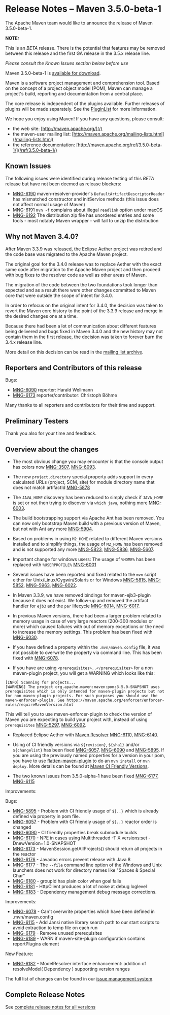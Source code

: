 <!--
 Licensed to the Apache Software Foundation (ASF) under one
 or more contributor license agreements.  See the NOTICE file
 distributed with this work for additional information
 regarding copyright ownership.  The ASF licenses this file
 to you under the Apache License, Version 2.0 (the
 "License"); you may not use this file except in compliance
 with the License.  You may obtain a copy of the License at

   http://www.apache.org/licenses/LICENSE-2.0

 Unless required by applicable law or agreed to in writing,
 software distributed under the License is distributed on an
 "AS IS" BASIS, WITHOUT WARRANTIES OR CONDITIONS OF ANY
 KIND, either express or implied.  See the License for the
 specific language governing permissions and limitations
 under the License.

 NOTE: For help with the syntax of this file, see:
 http://maven.apache.org/doxia/references/apt-format.html
-->

# Release Notes &#x2013; Maven 3.5.0-beta-1

The Apache Maven team would like to announce the release of Maven 3.5.0-beta-1.

<div class="alert alert-error" role="alert">
<p><b>NOTE:</b></p>
<p>This is an <i>BETA</i> release. There is the potential that features may be removed between this release and the first GA release in the 3.5.x release line.</p>
<p><i>Please consult the Known Issues section below before use</i></p>
</div>

Maven 3.5.0-beta-1 is [available for download][0].

Maven is a software project management and comprehension tool. Based on the concept of a project object model
(POM), Maven can manage a project's build, reporting and documentation from a central place.

The core release is independent of the plugins available. Further releases of plugins will be made separately.
See the [PluginList][1] for more information.

We hope you enjoy using Maven! If you have any questions, please consult:

- the web site: [http://maven.apache.org/](/)
- the maven-user mailing list: [http://maven.apache.org/mailing-lists.html](/mailing-lists.html)
- the reference documentation: [http://maven.apache.org/ref/3.5.0-beta-1/](/ref/3.5.0-beta-1/)

## Known Issues

The following issues were identified during release testing of this _BETA_ release but have not been deemed as release
blockers:

* [MNG-6190] maven-resolver-provider's `DefaultArtifactDescriptorReader` has mismatched constructor and initService
  methods (this issue does not affect normal usage of Maven)
* [MNG-6191] `mvn -f` complains about illegal `readlink` option under macOS
* [MNG-6192] The distribution zip file has unordered entries and some tools - most notably Maven wrapper - will fail to
  unzip the distribution

## Why not Maven 3.4.0?

After Maven 3.3.9 was released, the Eclipse Aether project was retired and the code base was migrated to the Apache
Maven project.

The original goal for the 3.4.0 release was to replace Aether with the exact same code after migration to the Apache
Maven project and then proceed with bug fixes to the resolver code as well as other areas of Maven.

The migration of the code between the two foundations took longer than expected and as a result there were other changes
committed to Maven core that were outside the scope of intent for 3.4.0.

In order to refocus on the original intent for 3.4.0, the decision was taken to revert the Maven core history to the
point of the 3.3.9 release and merge in the desired changes one at a time.

Because there had been a lot of communication about different features being delivered and bugs fixed in Maven 3.4.0 and
the new history may not contain them in the first release, the decision was taken to forever burn the 3.4.x release
line.

More detail on this decision can be read in
the [mailing list archive](http://www.mail-archive.com/dev@maven.apache.org/msg112103.html).

## Reporters and Contributors of this release

Bugs:

* [MNG-6090] reporter: Harald Wellmann
* [MNG-6173] reporter/contributor: Christoph Böhme

Many thanks to all reporters and contributors for their time and support.

## Preliminary Testers

Thank you also for your time and feedback.

## Overview about the changes

* The most obvious change you may encounter is that the console output
  has colors now [MNG-3507], [MNG-6093].

* The new `project.directory` special property adds support in every calculated URLs (project, SCM, site)
  for module directory name that does not match artifactId [MNG-5878]

* The `JAVA_HOME` discovery has been reduced to simply check if `JAVA_HOME` is set
  or not then trying to discover via `which java`, nothing more [MNG-6003].

* The build bootstrapping support via Apache Ant has been removed. You can now only bootstrap Maven
  build with a previous version of Maven, but not with Ant any more [MNG-5904].

* Based on problems in using `M2_HOME` related to different Maven versions installed and
  to simplify things, the usage of `M2_HOME` has been removed and is not
  supported any more [MNG-5823], [MNG-5836], [MNG-5607].

* Important change for windows users: The usage of `%HOME%` has been replaced
  with `%USERPROFILE%` [MNG-6001]

* Several issues have been reported and fixed related to the `mvn` script either
  for Unix/Linux/Cygwin/Solaris or for Windows
  [MNG-5815], [MNG-5852], [MNG-5963], [MNG-6022].

* In Maven 3.3.9, we have removed bindings for maven-ejb3-plugin because it
  does not exist. We follow-up and removed the artifact handler for `ejb3`
  and the `par` lifecycle [MNG-6014], [MNG-6017].

* In previous Maven versions, there had been a larger problem related to
  memory usage in case of very large reactors (200-300 modules or more)
  which caused failures with out of memory exceptions or the need to increase
  the memory settings. This problem has been fixed with [MNG-6030].

* If you have defined a property within the `.mvn/maven.config` file,
  it was not possible to overwrite the property via command line.
  This has been fixed with [MNG-6078][MNG-6078].

* If you have are using `<prerequisites>..</prerequisites>` for a non
  maven-plugin project, you will get a WARNING which looks like this:

```
[INFO] Scanning for projects...
[WARNING] The project org.apache.maven:maven:pom:3.5.0-SNAPSHOT uses prerequisites which is only intended for maven-plugin projects but not for non maven-plugin projects. For such purposes you should use the maven-enforcer-plugin. See https://maven.apache.org/enforcer/enforcer-rules/requireMavenVersion.html
```

This will tell you to use maven-enforcer-plugin to check the version of Maven
you are expecting to build your project with, instead of using `prerequisites`
[MNG-5297], [MNG-6092].

* Replaced Eclipse Aether with [Maven Resolver][maven-resolver]
  [MNG-6110], [MNG-6140].

* Using of CI friendly versions via `${revision}`, `${sha1}` and/or `${changelist}`
  has been fixed [MNG-6057], [MNG-6090] and [MNG-5895]. If you are using the previously named properties for a version
  in your pom, you have to use [flatten-maven-plugin] to do an `mvn install` or `mvn deploy`. More details can be found
  at [Maven CI Friendly Versions](/guides/mini/guide-maven-ci-friendly.html).

* The two known issues from 3.5.0-alpha-1 have been fixed [MNG-6177], [MNG-6115]

Improvements:

Bugs:

* [MNG-5895] - Problem with CI friendly usage of `${..}` which is already defined via property in pom file.
* [MNG-6057] - Problem with CI friendly usage of `${..}` reactor order is changed
* [MNG-6090] - CI friendly properties break submodule builds
* [MNG-6170] - NPE in cases using Multithreaded -T X versions:set -DnewVersion=1.0-SNAPSHOT
* [MNG-6173] - MavenSession.getAllProjects() should return all projects in the reactor
* [MNG-6176] - Javadoc errors prevent release with Java 8
* [MNG-6177] - The `--file` command line option of the Windows and Unix launchers does not work for directory names like
  "Spaces & Special Char"
* [MNG-6180] - groupId has plain color when goal fails
* [MNG-6181] - HttpClient produces a lot of noise at debug loglevel
* [MNG-6183] - Dependency management debug message corrections.

Improvements:

* [MNG-6078] - Can't overwrite properties which have been defined in .mvn/maven.config
* [MNG-6115] - Add Jansi native library search path to our start scripts to avoid extraction to temp file on each run
* [MNG-6179] - Remove unused prerequisites
* [MNG-6189] - WARN if maven-site-plugin configuration contains reportPlugins element

New Feature:

* [MNG-6182] - ModelResolver interface enhancement: addition of resolveModel( Dependency ) supporting version ranges

The full list of changes can be found in our [issue management system][4].

## Complete Release Notes

See [complete release notes for all versions][5]

[0]: ../../download.html

[1]: ../../plugins/index.html

[2]: http://maven.apache.org/

[4]: https://issues.apache.org/jira/secure/ReleaseNote.jspa?projectId=12316922&amp;version=12339664&amp;styleName=Text

[5]: ../../docs/history.html

[maven-enforcer-plugin]: /enforcer/maven-enforcer-plugin/

[maven-resources-plugin]: /enforcer/maven-resources-plugin/

[maven-aether-provider]: /ref/3.5.0-alpha-1/maven-aether-provider/

[maven-compat]: /ref/3.5.0-alpha-1/maven-compat/

[maven-resolver]: /resolver/

[MNG-3507]: https://issues.apache.org/jira/browse/MNG-3507

[MNG-5607]: https://issues.apache.org/jira/browse/MNG-5607

[MNG-5297]: https://issues.apache.org/jira/browse/MNG-5297

[MNG-5815]: https://issues.apache.org/jira/browse/MNG-5815

[MNG-5823]: https://issues.apache.org/jira/browse/MNG-5823

[MNG-5836]: https://issues.apache.org/jira/browse/MNG-5836

[MNG-5852]: https://issues.apache.org/jira/browse/MNG-5852

[MNG-5878]: https://issues.apache.org/jira/browse/MNG-5878

[MNG-5895]: https://issues.apache.org/jira/browse/MNG-5895

[MNG-5904]: https://issues.apache.org/jira/browse/MNG-5904

[MNG-5963]: https://issues.apache.org/jira/browse/MNG-5963

[MNG-6001]: https://issues.apache.org/jira/browse/MNG-6001

[MNG-6003]: https://issues.apache.org/jira/browse/MNG-6003

[MNG-6014]: https://issues.apache.org/jira/browse/MNG-6014

[MNG-6017]: https://issues.apache.org/jira/browse/MNG-6017

[MNG-6022]: https://issues.apache.org/jira/browse/MNG-6022

[MNG-6030]: https://issues.apache.org/jira/browse/MNG-6030

[MNG-6057]: https://issues.apache.org/jira/browse/MNG-6057

[MNG-6078]: https://issues.apache.org/jira/browse/MNG-6078

[MNG-6090]: https://issues.apache.org/jira/browse/MNG-6090

[MNG-6092]: https://issues.apache.org/jira/browse/MNG-6092

[MNG-6093]: https://issues.apache.org/jira/browse/MNG-6093

[MNG-6110]: https://issues.apache.org/jira/browse/MNG-6110

[MNG-6115]: https://issues.apache.org/jira/browse/MNG-6115

[MNG-6140]: https://issues.apache.org/jira/browse/MNG-6140

[MNG-6170]: https://issues.apache.org/jira/browse/MNG-6170

[MNG-6173]: https://issues.apache.org/jira/browse/MNG-6173

[MNG-6176]: https://issues.apache.org/jira/browse/MNG-6176

[MNG-6177]: https://issues.apache.org/jira/browse/MNG-6177

[MNG-6179]: https://issues.apache.org/jira/browse/MNG-6179

[MNG-6180]: https://issues.apache.org/jira/browse/MNG-6180

[MNG-6181]: https://issues.apache.org/jira/browse/MNG-6181

[MNG-6182]: https://issues.apache.org/jira/browse/MNG-6182

[MNG-6183]: https://issues.apache.org/jira/browse/MNG-6183

[MNG-6189]: https://issues.apache.org/jira/browse/MNG-6189

[MNG-6190]: https://issues.apache.org/jira/browse/MNG-6190

[MNG-6191]: https://issues.apache.org/jira/browse/MNG-6191

[MNG-6192]: https://issues.apache.org/jira/browse/MNG-6192

[flatten-maven-plugin]: https://www.mojohaus.org/flatten-maven-plugin/
